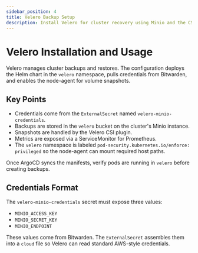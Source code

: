 ```yaml
---
sidebar_position: 4
title: Velero Backup Setup
description: Install Velero for cluster recovery using Minio and the CSI plugin
---
```


# Velero Installation and Usage

Velero manages cluster backups and restores. The configuration deploys the Helm chart in the `velero` namespace, pulls credentials from Bitwarden, and enables the node-agent for volume snapshots.

## Key Points

- Credentials come from the `ExternalSecret` named `velero-minio-credentials`.
- Backups are stored in the `velero` bucket on the cluster's Minio instance.
- Snapshots are handled by the Velero CSI plugin.
- Metrics are exposed via a ServiceMonitor for Prometheus.
- The `velero` namespace is labeled `pod-security.kubernetes.io/enforce: privileged` so the node-agent can mount required host paths.

Once ArgoCD syncs the manifests, verify pods are running in `velero` before creating backups.

## Credentials Format

The `velero-minio-credentials` secret must expose three values:

- `MINIO_ACCESS_KEY`
- `MINIO_SECRET_KEY`
- `MINIO_ENDPOINT`

These values come from Bitwarden. The `ExternalSecret` assembles them into a
`cloud` file so Velero can read standard AWS-style credentials.
